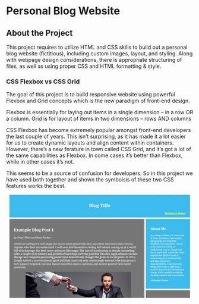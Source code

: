 # Personal Blog Website

## About the Project
This project requires to utilize HTML and CSS skills to build out a personal blog website (fictitious), including custom images, layout, and styling. Along with webpage design considerations, there is appropriate structuring of files, as well as using proper CSS and HTML formatting & style.

### CSS Flexbox vs CSS Grid
The goal of this project is to build responsive website using powerful Flexbox and Grid concepts which is the new paradigm of front-end design.

Flexbox is essentially for laying out items in a single dimension – in a row OR a column. Grid is for layout of items in two dimensions – rows AND columns

CSS Flexbox has become extremely popular amongst front-end developers the last couple of years. This isn’t surprising, as it has made it a lot easier for us to create dynamic layouts and align content within containers.
However, there’s a new ferature in town called CSS Grid, and it’s got a lot of the same capabilities as Flexbox. In come cases it’s better than Flexbox, while in other cases it’s not.

This seems to be a source of confusion for developers. So in this project we have used both together and shown the symboisis of these two CSS features works the best. 

![](images/blogtitle.JPG)
